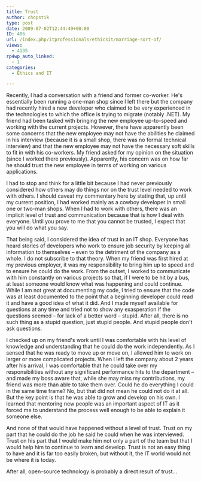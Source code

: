 ```yaml
---
title: Trust
author: chopstik
type: post
date: 2009-07-02T12:44:49+00:00
ID: 486
url: /index.php/itprofessionals/ethicsit/marriage-sort-of/
views:
  - 4135
rp4wp_auto_linked:
  - 1
categories:
  - Ethics and IT

---
```

Recently, I had a conversation with a friend and former co-worker. He's essentially been running a one-man shop since I left there but the company had recently hired a new developer who claimed to be very experienced in the technologies to which the office is trying to migrate (notably .NET). My friend had been tasked with bringing the new employee up-to-speed and working with the current projects. However, there have apparently been some concerns that the new employee may not have the abilities he claimed in his interview (because it is a small shop, there was no formal technical interview) and that the new employee may not have the necessary soft skills to fit in with his co-workers. My friend asked for my opinion on the situation (since I worked there previously). Apparently, his concern was on how far he should trust the new employee in terms of working on various applications.

I had to stop and think for a little bit because I had never previously considered how others may do things nor on the trust level needed to work with others. I should caveat my commentary here by stating that, up until my current position, I had worked mainly as a cowboy developer in small one or two-man shops. When I had to work with others, there was an implicit level of trust and communication because that is how I deal with everyone. Until you prove to me that you cannot be trusted, I expect that you will do what you say.

That being said, I considered the idea of trust in an IT shop. Everyone has heard stories of developers who work to ensure job security by keeping all information to themselves – even to the detriment of the company as a whole. I do not subscribe to that theory. When my friend was first hired at my previous employer, it was my responsibility to bring him up to speed and to ensure he could do the work. From the outset, I worked to communicate with him constantly on various projects so that, if I were to be hit by a bus, at least someone would know what was happening and could continue. While I am not great at documenting my code, I tried to ensure that the code was at least documented to the point that a beginning developer could read it and have a good idea of what it did. And I made myself available for questions at any time and tried not to show any exasperation if the questions seemed – for lack of a better word – stupid. After all, there is no such thing as a stupid question, just stupid people. And stupid people don't ask questions.

I checked up on my friend's work until I was comfortable with his level of knowledge and understanding that he could do the work independently. As I sensed that he was ready to move up or move on, I allowed him to work on larger or more complicated projects. When I left the company about 2 years after his arrival, I was comfortable that he could take over my responsibilities without any significant performance hits to the department – and made my boss aware that, while she may miss my contributions, my friend was more than able to take them over. Could he do everything I could in the same time frame? No, but that did not mean he could not do it at all. But the key point is that he was able to grow and develop on his own. I learned that mentoring new people was an important aspect of IT as it forced me to understand the process well enough to be able to explain it someone else.

And none of that would have happened without a level of trust. Trust on my part that he could do the job he said he could when he was interviewed. Trust on his part that I would make him not only a part of the team but that I would help him to continue to learn and develop. Trust is not an easy thing to have and it is far too easily broken, but without it, the IT world would not be where it is today. 

After all, open-source technology is probably a direct result of trust…